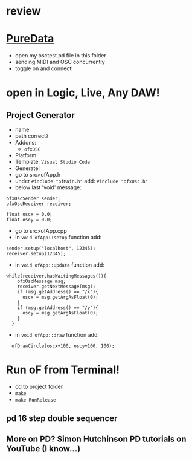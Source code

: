 # review

# [PureData](https://puredata.info/)
- open my osctest.pd file in this folder
- sending MIDI and OSC concurrently
- toggle on and connect!

# open in Logic, Live, Any DAW!

## Project Generator
- name
- path correct?
- Addons:
  - `ofxOSC`
- Platform
- Template: `Visual Studio Code`
- Generate!
- go to src>ofApp.h
- under `#include "ofMain.h"` add:
`#include "ofxOsc.h"`
- below last 'void' message:
```
ofxOscSender sender;
ofxOscReceiver receiver;

float oscx = 0.0;
float oscy = 0.0; 
```
- go to src>ofApp.cpp
- in `void ofApp::setup` function add:
```  
sender.setup("localhost", 12345);
receiver.setup(12345);
```
- in `void ofApp::update` function add:
``` 
while(receiver.hasWaitingMessages()){
    ofxOscMessage msg;
    receiver.getNextMessage(msg);
    if (msg.getAddress() == "/x"){
      oscx = msg.getArgAsFloat(0);
    }
    if (msg.getAddress() == "/y"){
      oscy = msg.getArgAsFloat(0);
    }
  }
```
- in `void ofApp::draw` function add:

`  ofDrawCircle(oscx+100, oscy+100, 100);`

# Run oF from Terminal!
- cd to project folder
- `make`
- `make RunRelease`

## pd 16 step double sequencer

## More on PD? Simon Hutchinson PD tutorials on YouTube (I know...)